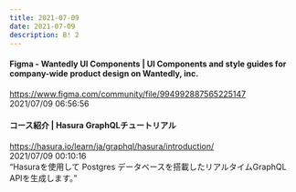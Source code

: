 ```yaml
---
title: 2021-07-09
date: 2021-07-09
description: B! 2
---
```


#### Figma - Wantedly UI Components | UI Components and style guides for company-wide product design on Wantedly, inc.
https://www.figma.com/community/file/994992887565225147<br>
2021/07/09 06:56:56<br>


#### コース紹介 | Hasura GraphQLチュートリアル
https://hasura.io/learn/ja/graphql/hasura/introduction/<br>
2021/07/09 00:10:16<br>
“Hasuraを使用して Postgres データベースを搭載したリアルタイムGraphQL APIを生成します。”


